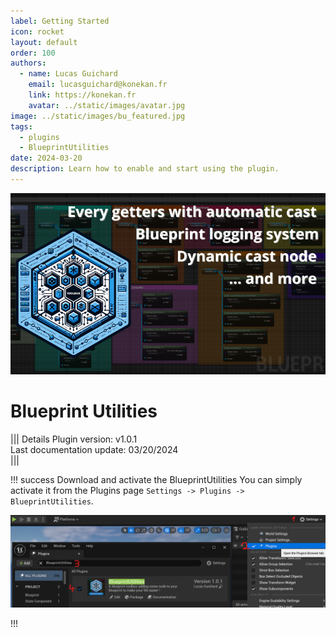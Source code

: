 ```yaml
---
label: Getting Started
icon: rocket
layout: default
order: 100
authors:
  - name: Lucas Guichard
    email: lucasguichard@konekan.fr
    link: https://konekan.fr
    avatar: ../static/images/avatar.jpg
image: ../static/images/bu_featured.jpg
tags:
  - plugins
  - BlueprintUtilities
date: 2024-03-20
description: Learn how to enable and start using the plugin.
---
```


![](../static/images/bu_featured.jpg)

# Blueprint Utilities

||| Details
Plugin version: v1.0.1 <br>
Last documentation update: 03/20/2024 <br>
|||

!!! success Download and activate the BlueprintUtilities
You can simply activate it from the Plugins page ` Settings -> Plugins -> BlueprintUtilities `.

![](../static/images/bu_plugin_activation.png)

!!!